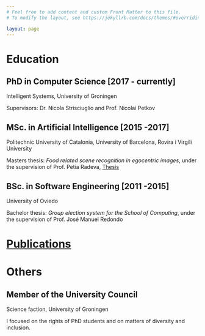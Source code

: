 ```yaml
---
# Feel free to add content and custom Front Matter to this file.
# To modify the layout, see https://jekyllrb.com/docs/themes/#overriding-theme-defaults

layout: page
---
```

# Education

## PhD in Computer Science [2017 - currently]

Intelligent Systems, University of Groningen

Supervisors: Dr. Nicola Strisciuglio and Prof. Nicolai Petkov

## MSc. in Artificial Intelligence [2015 -2017]

Politechnic University of Catalonia, University of Barcelona, Rovira i Virgili University

Masters thesis: _Food related scene recognition in egocentric images_, under the supervision of Prof. Petia Radeva, [Thesis](https://upcommons.upc.edu/handle/2117/105658)


## BSc. in Software Engineering [2011 -2015]

University of Oviedo

Bachelor thesis: _Group election system for the School of Computing_, under the supervision of Prof. José Manuel Redondo


# [Publications](/publications/)

# Others

## Member of the University Council

Science faction, University of Groningen

I focused on the rights of PhD students and on matters of diversity and inclusion. 